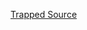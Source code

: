 [Trapped Source](https://github.com/jeromepalayoor/Cyber-Apocalypse-2023/tree/main/Web/Trapped%20Source)
